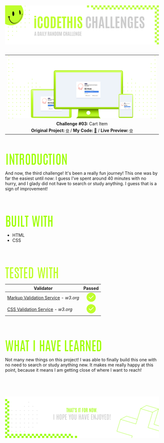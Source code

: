 ![A pretty README header](./assets/Readme-files/Readme-Header.png)
<br />
<br />

|         |               
| :-------------:|
| ![Challenge #3](./assets/Readme-files/Readme-Mockup.png)  |
| **Challenge #03:** Cart Item   | 
| **Original Project:** [🌐](https://github.com/malunaridev/Challenges-iCodeThis/blob/master/3-cart-item/assets/Readme-files/example.jpeg?raw=true) / **My Code:** [📄](https://github.com/malunaridev/Challenges-iCodeThis/tree/master/3-cart-item) / **Live Preview:** [🌐](https://challenges-ict-3-cart-item.netlify.app/)  

<br />
<br />

![Introduction](./assets/Readme-files/Readme-Introduction.png)

And now, the third challenge! It's been a really fun journey!
This one was by far the easiest until now: I guess I've spent around 40 minutes with no hurry, and I glady did not have to search or study anything. I guess that is a sign of improvement! 

<br />
<br />
<br />

![Built with](./assets/Readme-files/Readme-Built-with.png)

- HTML
- CSS

<br />
<br />
<br />

![Built with](./assets/Readme-files/Readme-Tested-with.png)

|  Validator  | Passed |
| ------------- | :-------------: |
|[Markup Validation Service](https://validator.w3.org/) - <em>w3.org</em> | ![Done](./assets/Readme-files/Readme-Done.png)  |
|[CSS Validation Service](https://jigsaw.w3.org/css-validator/) - <em>w3.org</em> | ![Done](./assets/Readme-files/Readme-Done.png)  |

<br />
<br />
<br />

![What I have learned](./assets/Readme-files/Readme-What-I-have-learned.png)

Not many new things on this project! I was able to finally build this one with no need to search or study anything new. It makes me really happy at this point, because it means I am getting close of where I want to reach!

<br />
<br />
<br />


![A pretty README footer](./assets/Readme-files/Readme-Footer.png)
